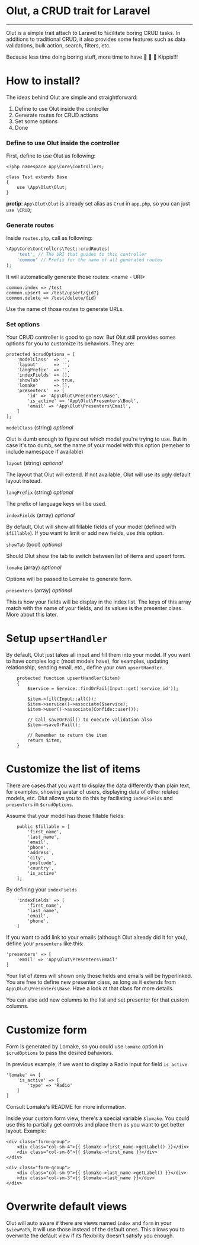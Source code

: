 # Olut, a CRUD trait for Laravel
* * *

Olut is a simple trait attach to Laravel to facilitate boring CRUD tasks. In
 additions to traditional CRUD, it also provides some features such as data
 validations, bulk action, search, filters, etc.

Because less time doing boring stuff, more time to have
:beer: :beer: :beer: Kippis!!!

# How to install?
The ideas behind Olut are simple and straightforward:

1. Define to use Olut inside the controller
2. Generate routes for CRUD actions
3. Set some options
4. Done

### Define to use Olut inside the controller
First, define to use Olut as following:

```
<?php namespace App\Core\Controllers;

class Test extends Base
{
    use \App\Olut\Olut;
}
```

**protip**: `App\Olut\Olut` is already set alias as `Crud` in `app.php`, so you
 can just `use \CRUD`;


### Generate routes
Inside `routes.php`, call as following:

```php
\App\Core\Controllers\Test::crudRoutes(
    'test', // The URI that guides to this controller
    'common' // Prefix for the name of all generated routes
);
```

It will automatically generate those routes: <name - URI>
```
common.index => /test
common.upsert => /test/upsert/{id?}
common.delete => /test/delete/{id}
```

Use the name of those routes to generate URLs.

### Set options
Your CRUD controller is good to go now. But Olut still provides somes options
for you to customize its behaviors. They are:

```
protected $crudOptions = [
    'modelClass'  => '',
    'layout'      => '',
    'langPrefix'  => '',
    'indexFields' => [],
    'showTab'     => true,
    'lomake'      => [],
    'presenters'  => [
        'id' => 'App\Olut\Presenters\Base',
        'is_active' => 'App\Olut\Presenters\Bool',
        'email' => 'App\Olut\Presenters\Email',
    ]
];
```

`modelClass` (string) *optional*

Olut is dumb enough to figure out which model you're trying to use. But in case
it's too dumb, set the name of your model with this option (remeber to include
    namespace if available)

`layout` (string) *optional*

The layout that Olut will extend. If not available, Olut will use its ugly
default layout instead.

`langPrefix` (string) *optional*

The prefix of language keys will be used.

`indexFields` (array) *optional*

By default, Olut will show all fillable fields of your model (defined with
    `$fillable`). If you want to limit or add new fields, use this option.

`showTab` (bool) *optional*

Should Olut show the tab to switch between list of items and upsert form.

`lomake` (array) *optional*

Options will be passed to Lomake to generate form.

`presenters` (array) *optional*

This is how your fields will be display in the index list. The keys of this
 array match with the name of your fields, and its values is the presenter
 class. More about this later.

# Setup `upsertHandler`
By default, Olut just takes all input and fill them into your model. If you want
to have complex logic (most models have), for examples, updating relationship,
sending email, etc., define your own `upsertHandler`.

```
    protected function upsertHandler($item)
    {
        $service = Service::findOrFail(Input::get('service_id'));

        $item->fill(Input::all());
        $item->service()->associate($service);
        $item->user()->associate(Confide::user());

        // Call saveOrFail() to execute validation also
        $item->saveOrFail();

        // Remember to return the item
        return $item;
    }
```

# Customize the list of items
There are cases that you want to display the data differently than plain text,
for examples, showing avatar of users, displaying data of other related models,
    etc. Olut allows you to do this by faciliating `indexFields` and `presenters`
in `$crudOptions`.

Assume that your model has those fillable fields:
```
    public $fillable = [
        'first_name',
        'last_name',
        'email',
        'phone',
        'address',
        'city',
        'postcode',
        'country',
        'is_active'
    ];
```

By defining your `indexFields`
```
    'indexFields' => [
        'first_name',
        'last_name',
        'email',
        'phone',
    ]
```

If you want to add link to your emails (although Olut already did it for you),
define your `presenters` like this:
```
'presenters' => [
    'email' => 'App\Olut\Presenters\Email'
]
```

Your list of items will shown only those fields and emails will be hyperlinked.
You are free to define new presenter class, as long as it extends from
`App\Olut\Presenters\Base`. Have a look at that class for more details.

You can also add new columns to the list and set presenter for that custom
columns.

# Customize form
Form is generated by Lomake, so you could use `lomake` option in `$crudOptions`
to pass the desired bahaviors.

In previous example, if we want to display a Radio input for field `is_active`
```
'lomake' => [
    'is_active' => [
        'type' => 'Radio'
    ]
]
```
Consult Lomake's README for more information.

Inside your custom form view, there's a special variable `$lomake`. You could
use this to partially get controls and place them as you want to get better
layout. Example:

```
<div class="form-group">
    <div class="col-sm-4">{{ $lomake->first_name->getLabel() }}</div>
    <div class="col-sm-8">{{ $lomake->first_name }}</div>
</div>

<div class="form-group">
    <div class="col-sm-9">{{ $lomake->last_name->getLabel() }}</div>
    <div class="col-sm-3">{{ $lomake->last_name }}</div>
</div>
```


# Overwrite default views
Olut will auto aware if there are views named `index` and `form` in your
`$viewPath`, it will use those instead of the default ones. This allows you
to overwrite the default view if its flexibility doesn't satisfy you enough.


